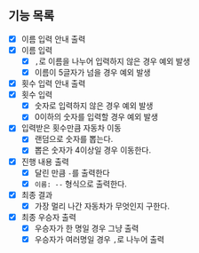 ## 기능 목록

- [x] 이름 입력 안내 출력
- [x] 이름 입력
  - [x] `,`로 이름을 나누어 입력하지 않은 경우 예외 발생
  - [x] 이름이 5글자가 넘을 경우 예외 발생
- [x] 횟수 입력 안내 출력
- [x] 횟수 입력
  - [x] 숫자로 입력하지 않은 경우 예외 발생
  - [x] 0이하의 숫자를 입력할 경우 예외 발생
- [x] 입력받은 횟수만큼 자동차 이동
    - [x] 랜덤으로 숫자를 뽑는다.
    - [x] 뽑은 숫자가 4이상일 경우 이동한다.
- [x] 진행 내용 출력
  - [x] 달린 만큼 `-`를 출력한다
  - [x] `이름: --` 형식으로 출력한다.
- [x] 최종 결과
    - [x] 가장 멀리 나간 자동차가 무엇인지 구한다.
- [x] 최종 우승자 출력
  - [x] 우승자가 한 명일 경우 그냥 출력
  - [x] 우승자가 여러명일 경우 `,`로 나누어 출력
